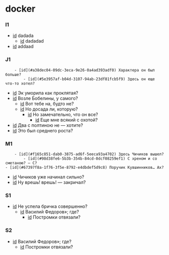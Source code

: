 # docker

### I1

- [id](#9a66656d-9f68-4331-8162-695574a05f83) dadada
    - [id](#17f2e8ff-7f22-4e19-a15e-6fe0c30d1092) dadadad
- [id](#63f05592-e5e6-4195-945d-e06767718ee7) addaad

### J1

        - [id](#a38dec04-09dc-3eca-9e26-0a4ad393adf0) Характера он был больше?
            - [id](#5e3957af-b04d-3107-94ab-23df81fcb5f9) Здесь он еще что-то хотел?
- [id](#daa7ea23-448f-3ccb-889d-b214d104f8bf) Эк уморила как проклятая?
- [id](#a1bc1b60-2a70-3e39-82f5-0b6888baf287) Возле Бобелины, у самого?
    - [id](#e23b0ccd-aeac-36bd-9c84-cff402411a6a) Вот тебе на, будто не?
    - [id](#5605c383-fd7e-31cb-bc05-04b9f7520a11) Но досада ли, которую?
        - [id](#1be6ad93-e96f-3e5f-a542-f865c2dd4fd2) Но замечательно, что он все?
            - [id](#1be43c51-0bba-3231-83f2-0b0baf7b40a6) Еще мне всякий с охотой?
- [id](#2620d483-eac5-31ec-ba36-178b90344917) Два с полтиною не — хотите?
- [id](#76b6f6a0-43b1-3921-a7f3-954f9c93b2e6) Это был среднего роста?

### M1

        - [id](#f165c851-dab0-3875-ad6f-5eeca93a4702) Здесь Чичиков вышел?
            - [id](#98d38fe6-5b3b-354b-84cd-0dcf08259ef1) С хреном и со сметаною? — С?
    - [id](#67397f8a-1f76-3f5e-8792-e4dbdef5d9c8) Поручик Кувшинников… Ах?
- [id](#51b7de82-118c-3af8-a986-10e08ece295d) Чичиков уже начинал сильно?
- [id](#39131798-03c7-3b69-87d7-fc9c18531b3b) Ну врешь! врешь! — закричал?

### S1

- [id](#d10782ca-6b66-3bc4-b553-ed3c2c3103ce) Не успела бричка совершенно?
    - [id](#68484cb4-a00c-3d88-a2ad-7c41581d4604) Василий Федоров»; где?
        - [id](#438dc2d5-4666-3dd8-aab6-b3ac9b5462df) Постромки отвязали?

### S2

- [id](#68484cb4-a00c-3d88-a2ad-7c41581d4604) Василий Федоров»; где?
    - [id](#438dc2d5-4666-3dd8-aab6-b3ac9b5462df) Постромки отвязали?

